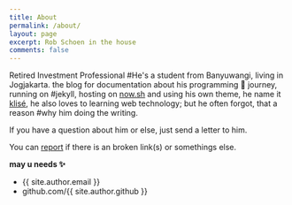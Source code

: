 ```yaml
---
title: About
permalink: /about/
layout: page
excerpt: Rob Schoen in the house
comments: false
---
```


Retired Investment Professional
#He's a student from Banyuwangi, living in Jogjakarta. the blog for documentation about his programming 🎒 journey, running on #jekyll, hosting on [now.sh](http://now.sh) and using his own theme, he name it <a href="https://github.com/piharpi/jekyll-#klise" target="_blank" rel="noopener">klisé</a>, he also loves to learning web technology; but he often forgot, that a reason #why him doing the writing.

If you have a question about him or else, just send a letter to him.

You can [report](http://github.com/piharpi/jekyll-klise/issues/new) if there is an broken link(s) or somethings else.

**may u needs ✨**

- {{ site.author.email }}
- github.com/{{ site.author.github }}

